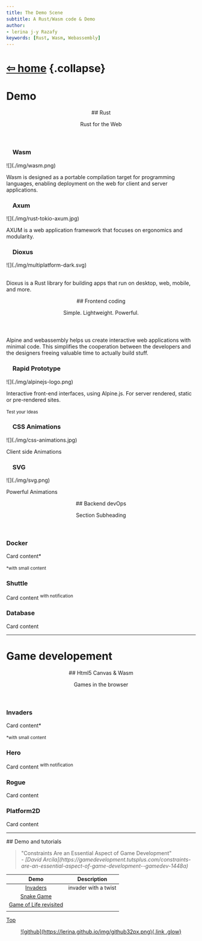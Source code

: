 ```yaml
---
title: The Demo Scene
subtitle: A Rust/Wasm code & Demo
author:
- lerina j-y Razafy
keywords: [Rust, Wasm, Webassembly]
---
```

<style>
:root{--color-bg: linear-gradient(45deg, #fafafa,#f3f3f3);}
nav {margin-bottom:-3em; }
</style>
<script defer src="https://cdn.jsdelivr.net/npm/alpinejs@3.13.10/dist/cdn.min.js"></script>

<main>

# <a href="../index.html">⇦ home</a> {.collapse}

# Demo

<section id="section-rust">
<header>
## Rust
<p>Rust for the Web</p>
</header>
<aside>
<h3 style="padding-left:1em; border: 2px solid var(--color-bg-secondary); border-radius: 4px;">Wasm</h3>
<p>
![](./img/wasm.png)
</p>
<p>Wasm is designed as a portable compilation target for programming languages, enabling deployment on the web for client and server applications.</p>
</aside>
<aside>
<h3 style="padding-left:1em; border: 2px solid var(--color-bg-secondary); border-radius: 4px;">Axum</h3>
<p>
![](./img/rust-tokio-axum.jpg)
</p>
<p>AXUM is a web application framework that focuses on ergonomics and modularity.</p>
</aside>
<aside>
<h3 style="padding-left:1em; border: 2px solid var(--color-bg-secondary); border-radius: 4px;">Dioxus</h3>
<p style="background-color: var(--color-text);">
![](./img/multiplatform-dark.svg)
</p>
<p><br/>Dioxus is a Rust library for building apps that run on desktop, web, mobile, and more.</p>
</aside>
</section>


<section id="section-frontend">
<header>
## Frontend coding

<p>Simple. Lightweight. Powerful.</p>
</header>
<p>Alpine and webassembly helps us create interactive web applications with minimal code.
This simplifies the cooperation between the developers and the designers freeing valuable time to actually build stuff.</p>
<div data-x-data="{ hello: &quot;world&quot; }">
<span data-x-text="hello"></span>
</div>
<aside>
<h3 style="padding-left:1em; border: 2px solid var(--color-bg-secondary); border-radius: 4px;">Rapid Prototype</h3>
<p>
![](./img/alpinejs-logo.png)
</p>
<p>Interactive front-end interfaces, using Alpine.js. For server rendered, static or pre-rendered sites.</p>
<p><small>Test your Ideas</small></p>
</aside>
<aside>
<h3 style="padding-left:1em; border: 2px solid var(--color-bg-secondary); border-radius: 4px;">CSS Animations</h3> <!-- https://coolcssanimation.com/ -->
<p>
![](./img/css-animations.jpg)
</p>
<p>Client side Animations</p>
</aside>
<aside>
<h3 style="padding-left:1em; border: 2px solid var(--color-bg-secondary); border-radius: 4px;">SVG </h3>
<p>
![](./img/svg.png)
</p>
<p>Powerful Animations</p>
</aside>
</section>

<section id="section-backend">
<header>
## Backend devOps
<p>Section Subheading</p>
</header>
<aside>
<h3>Docker</h3>
<p>Card content*</p>
<p><small>*with small content</small></p>
</aside>
<aside>
<h3>Shuttle</h3>
<p>Card content <sup>with notification</sup></p>
</aside>
<aside>
<h3>Database</h3>
<p>Card content</p>
</aside>
</section>

---

# Game developement

<section id="section-games">
<header>
## Html5 Canvas & Wasm
<p>Games in the browser</p>
</header>
<aside>
<h3>Invaders</h3>
<p>Card content*</p>
<p><small>*with small content</small></p>
</aside>
<aside>
<h3>Hero</h3>
<p>Card content <sup>with notification</sup></p>
</aside>
<aside>
<h3>Rogue</h3>
<p>Card content</p>
</aside>
<aside>
<h3>Platform2D</h3>
<p>Card content</p>
</aside>
</section>

---

<section id="section-demo_games">
## Demo and tutorials

<br/>

<blockquote>
"Constraints Are an Essential Aspect of Game Development"
<footer><i>- [David Arcila](https://gamedevelopment.tutsplus.com/constraints-are-an-essential-aspect-of-game-development--gamedev-1448a)</i></footer>
</blockquote>

| Demo   | Description                 |
|:------:|-----------------------------|
| [Invaders](./invaders/index.html)    | invader with a twist | 
| [Snake Game](./)| |
| [Game of Life revisited](./)| |
| | |

</section>

<!--
<hr>
<article>
<h2>Left-aligned header</h2>
<p>Left-aligned paragraph</p>
<aside>
<p>Article callout</p>
</aside>
<ul>
<li>List item 1</li>
<li>List item 2</li>
</ul>


 
<figure>
<img alt="Stock photo" src="https://via.placeholder.com/1080x500?text=Amazing+stock+photo">
<figcaption><i>Image caption</i></figcaption>
</figure>

<article>
</main>

![cyclone season](../img/rain.jpg "Before the storm"){style="width:100%;height:20rem;"}

<main>


<hr>
<div>
<details>
<summary>Expandable title</summary>
<p>Revealed content</p>
</details>
<details>
<summary>Another expandable title</summary>
<p>More revealed content</p>
</details>
<br>
<p>Inline <code>code</code> snippets</p>
<pre>
<code>
// preformatted code block
</code>
</pre>
</div>
<hr>
-->

[Top](#TOC)



</main>
<header>
<footer>
  <a href="https://github.com/lerina" target="_blank" title="github">![github](https://lerina.github.io/img/github32px.png){.link .glow}
  </a>
</footer>
</header>
